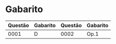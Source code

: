 # Gabarito

| Questão | Gabarito | Questão | Gabarito |
|----------|---------|---------|----------|
| 0001 | D | 0002 | Op.1 |
